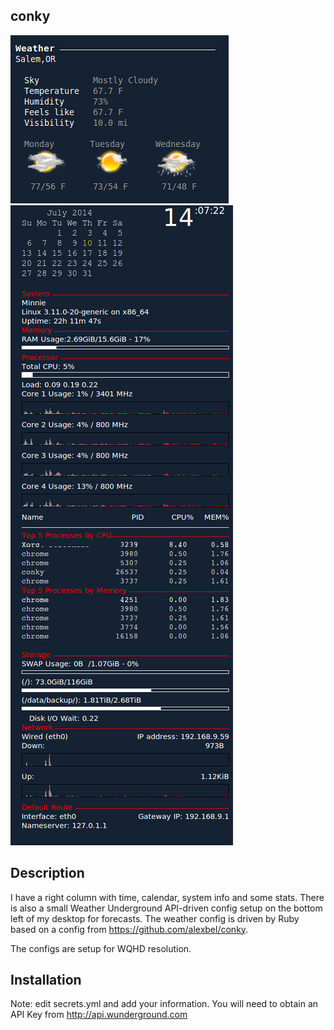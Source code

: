 ## conky
<img src='conky weather 2.png'><img src='conky.png'>

## Description
I have a right column with time, calendar, system info and some stats.
There is also a small Weather Underground API-driven config setup on the bottom left of my desktop for forecasts.
The weather config is driven by Ruby based on a config from https://github.com/alexbel/conky.

The configs are setup for WQHD resolution.

## Installation
Note: edit secrets.yml and add your information.  You will need to obtain an API Key from http://api.wunderground.com

